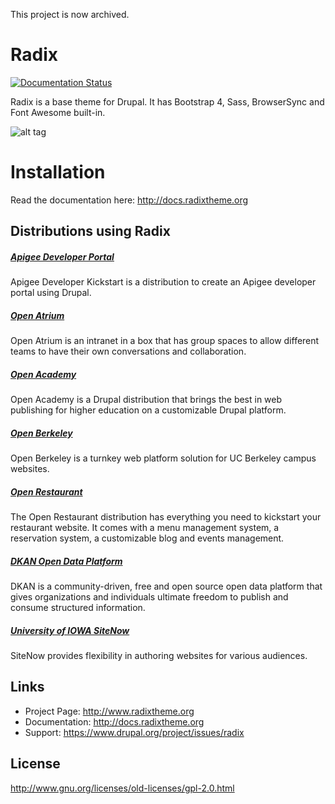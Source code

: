 This project is now archived.

# Radix
[![Documentation Status](https://readthedocs.org/projects/radix/badge/?version=latest)](http://docs.radixtheme.org/en/latest/?badge=latest)

Radix is a base theme for Drupal. It has Bootstrap 4, Sass, BrowserSync and Font Awesome built-in.

![alt tag](https://www.drupal.org/files/radix-steps.png)

# Installation

Read the documentation here: http://docs.radixtheme.org

## Distributions using Radix
##### [Apigee Developer Portal](https://www.drupal.org/project/apigee_devportal_kickstart)
Apigee Developer Kickstart is a distribution to create an Apigee developer portal using Drupal.

##### [Open Atrium](http://openatrium.com)
Open Atrium is an intranet in a box that has group spaces to allow different teams to have their own conversations and collaboration.

##### [Open Academy](http://drupal.org/project/openacademy)
Open Academy is a Drupal distribution that brings the best in web publishing for higher education on a customizable Drupal platform.

##### [Open Berkeley](http://open.berkeley.edu)
Open Berkeley is a turnkey web platform solution for UC Berkeley campus websites.

##### [Open Restaurant](http://drupal.org/project/openrestaurant)
The Open Restaurant distribution has everything you need to kickstart your restaurant website. It comes with a menu management system, a reservation system, a customizable blog and events management.

##### [DKAN Open Data Platform](https://getdkan.org)
DKAN is a community-driven, free and open source open data platform that gives organizations and individuals ultimate freedom to publish and consume structured information.

##### [University of IOWA SiteNow](https://sitenow.uiowa.edu)
SiteNow provides flexibility in authoring websites for various audiences.

## Links
* Project Page:   http://www.radixtheme.org
* Documentation:  http://docs.radixtheme.org
* Support:        https://www.drupal.org/project/issues/radix

## License
http://www.gnu.org/licenses/old-licenses/gpl-2.0.html
